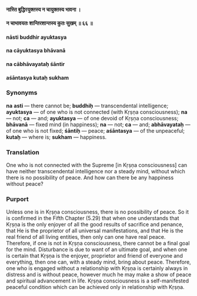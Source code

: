 #### नास्ति बुद्धिरयुक्तस्य न चायुक्तस्य भावना ।
#### न चाभावयतः शान्तिरशान्तस्य कुतः सुखम् ॥ ६६ ॥

#### nāsti buddhir ayuktasya
#### na cāyuktasya bhāvanā
#### na cābhāvayataḥ śāntir
#### aśāntasya kutaḥ sukham

### Synonyms

**na** **asti** — there cannot be; **buddhiḥ** — transcendental intelligence; **ayuktasya** — of one who is not connected (with Kṛṣṇa consciousness); **na** — not; **ca** — and; **ayuktasya** — of one devoid of Kṛṣṇa consciousness; **bhāvanā** — fixed mind (in happiness); **na** — not; **ca** — and; **abhāvayataḥ** — of one who is not fixed; **śāntiḥ** — peace; **aśāntasya** — of the unpeaceful; **kutaḥ** — where is; **sukham** — happiness.

### Translation

One who is not connected with the Supreme [in Kṛṣṇa consciousness] can have neither transcendental intelligence nor a steady mind, without which there is no possibility of peace. And how can there be any happiness without peace?

### Purport

Unless one is in Kṛṣṇa consciousness, there is no possibility of peace. So it is confirmed in the Fifth Chapter (5.29) that when one understands that Kṛṣṇa is the only enjoyer of all the good results of sacrifice and penance, that He is the proprietor of all universal manifestations, and that He is the real friend of all living entities, then only can one have real peace. Therefore, if one is not in Kṛṣṇa consciousness, there cannot be a final goal for the mind. Disturbance is due to want of an ultimate goal, and when one is certain that Kṛṣṇa is the enjoyer, proprietor and friend of everyone and everything, then one can, with a steady mind, bring about peace. Therefore, one who is engaged without a relationship with Kṛṣṇa is certainly always in distress and is without peace, however much he may make a show of peace and spiritual advancement in life. Kṛṣṇa consciousness is a self-manifested peaceful condition which can be achieved only in relationship with Kṛṣṇa.